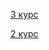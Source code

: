 [3 курс](https://colab.research.google.com/github/mathmechterver/terver2020/blob/master/zachet/zachet.ipynb)

[2 курс](https://colab.research.google.com/github/mathmechterver/terver2020/blob/master/ekz/ekz.ipynb)
